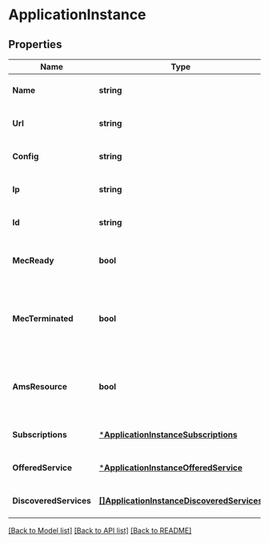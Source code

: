 # ApplicationInstance

## Properties
Name | Type | Description | Notes
------------ | ------------- | ------------- | -------------
**Name** | **string** |  | [optional] [default to null]
**Url** | **string** |  | [optional] [default to null]
**Config** | **string** |  | [optional] [default to null]
**Ip** | **string** |  | [optional] [default to null]
**Id** | **string** |  | [optional] [default to null]
**MecReady** | **bool** | Confirm if app instance is ready | [optional] [default to null]
**MecTerminated** | **bool** | Confirm the application level termination of application instance | [optional] [default to null]
**AmsResource** | **bool** | Confirm if app instance has an ams service resource | [optional] [default to null]
**Subscriptions** | [***ApplicationInstanceSubscriptions**](ApplicationInstance_subscriptions.md) |  | [optional] [default to null]
**OfferedService** | [***ApplicationInstanceOfferedService**](ApplicationInstance_offeredService.md) |  | [optional] [default to null]
**DiscoveredServices** | [**[]ApplicationInstanceDiscoveredServices**](ApplicationInstance_discoveredServices.md) |  | [optional] [default to null]

[[Back to Model list]](../README.md#documentation-for-models) [[Back to API list]](../README.md#documentation-for-api-endpoints) [[Back to README]](../README.md)

